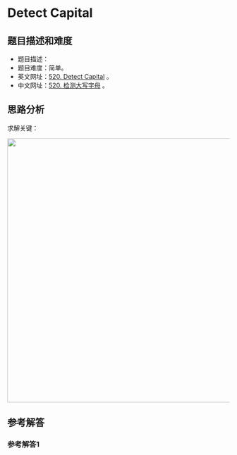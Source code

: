 # Detect Capital

## 题目描述和难度
+ 题目描述：
+ 题目难度：简单。
+ 英文网址：[520. Detect Capital](https://leetcode.com/problems/detect-capital/description/)  。
+ 中文网址：[520. 检测大写字母](https://leetcode-cn.com/problems/detect-capital/description/)  。
## 思路分析
求解关键：

<img src="https://liweiwei1419.github.io/images/leetcode-solution/" width="600">

## 参考解答
### 参考解答1

```java

```
